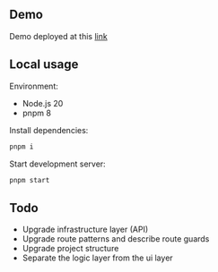 ## Demo

Demo deployed at this [link](https://klimov-code.github.io/ecwid-test/)

## Local usage

Environment:

- Node.js 20
- pnpm 8

Install dependencies:

```bash
pnpm i
```

Start development server:

```bash
pnpm start
```

## Todo

- Upgrade infrastructure layer (API)
- Upgrade route patterns and describe route guards
- Upgrade project structure
- Separate the logic layer from the ui layer
